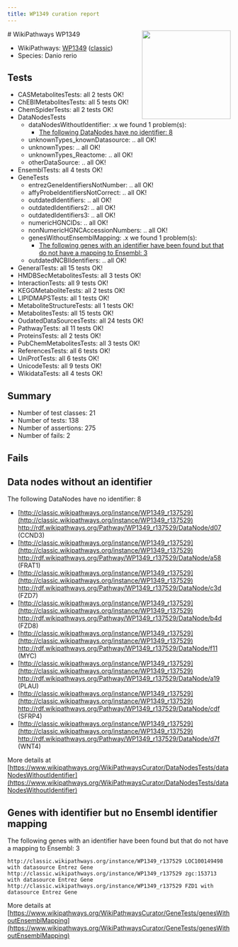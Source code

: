 ```yaml
---
title: WP1349 curation report
---
```


<img style="float: right; width: 200px" src="https://upload.wikimedia.org/wikipedia/commons/thumb/8/83/Wplogo_with_text_500.png/640px-Wplogo_with_text_500.png" />
# WikiPathways WP1349

* WikiPathways: [WP1349](https://wikipathways.org/pathways/WP1349) ([classic](https://classic.wikipathways.org/instance/WP1349))
* Species: Danio rerio
## Tests
* CASMetabolitesTests: all 2 tests OK!
* ChEBIMetabolitesTests: all 5 tests OK!
* ChemSpiderTests: all 2 tests OK!
* DataNodesTests
    * dataNodesWithoutIdentifier: .x we found 1 problem(s):
        * [The following DataNodes have no identifier: 8](#d2d32fa7)
    * unknownTypes_knownDatasource: .. all OK!
    * unknownTypes: .. all OK!
    * unknownTypes_Reactome: .. all OK!
    * otherDataSource: .. all OK!
* EnsemblTests: all 4 tests OK!
* GeneTests
    * entrezGeneIdentifiersNotNumber: .. all OK!
    * affyProbeIdentifiersNotCorrect: .. all OK!
    * outdatedIdentifiers: .. all OK!
    * outdatedIdentifiers2: .. all OK!
    * outdatedIdentifiers3: .. all OK!
    * numericHGNCIDs: .. all OK!
    * nonNumericHGNCAccessionNumbers: .. all OK!
    * genesWithoutEnsemblMapping: .x we found 1 problem(s):
        * [The following genes with an identifier have been found but that do not have a mapping to Ensembl: 3](#40286d85)
    * outdatedNCBIIdentifiers: .. all OK!
* GeneralTests: all 15 tests OK!
* HMDBSecMetabolitesTests: all 3 tests OK!
* InteractionTests: all 9 tests OK!
* KEGGMetaboliteTests: all 2 tests OK!
* LIPIDMAPSTests: all 1 tests OK!
* MetaboliteStructureTests: all 1 tests OK!
* MetabolitesTests: all 15 tests OK!
* OudatedDataSourcesTests: all 24 tests OK!
* PathwayTests: all 11 tests OK!
* ProteinsTests: all 2 tests OK!
* PubChemMetabolitesTests: all 3 tests OK!
* ReferencesTests: all 6 tests OK!
* UniProtTests: all 6 tests OK!
* UnicodeTests: all 9 tests OK!
* WikidataTests: all 4 tests OK!


## Summary

* Number of test classes: 21
* Number of tests: 138
* Number of assertions: 275
* Number of fails: 2

## Fails

<a name="d2d32fa7" />

## Data nodes without an identifier

The following DataNodes have no identifier: 8

* [http://classic.wikipathways.org/instance/WP1349_r137529](http://classic.wikipathways.org/instance/WP1349_r137529) http://rdf.wikipathways.org/Pathway/WP1349_r137529/DataNode/d07 (CCND3)
* [http://classic.wikipathways.org/instance/WP1349_r137529](http://classic.wikipathways.org/instance/WP1349_r137529) http://rdf.wikipathways.org/Pathway/WP1349_r137529/DataNode/a58 (FRAT1)
* [http://classic.wikipathways.org/instance/WP1349_r137529](http://classic.wikipathways.org/instance/WP1349_r137529) http://rdf.wikipathways.org/Pathway/WP1349_r137529/DataNode/c3d (FZD7)
* [http://classic.wikipathways.org/instance/WP1349_r137529](http://classic.wikipathways.org/instance/WP1349_r137529) http://rdf.wikipathways.org/Pathway/WP1349_r137529/DataNode/b4d (FZD8)
* [http://classic.wikipathways.org/instance/WP1349_r137529](http://classic.wikipathways.org/instance/WP1349_r137529) http://rdf.wikipathways.org/Pathway/WP1349_r137529/DataNode/f11 (MYC)
* [http://classic.wikipathways.org/instance/WP1349_r137529](http://classic.wikipathways.org/instance/WP1349_r137529) http://rdf.wikipathways.org/Pathway/WP1349_r137529/DataNode/a19 (PLAU)
* [http://classic.wikipathways.org/instance/WP1349_r137529](http://classic.wikipathways.org/instance/WP1349_r137529) http://rdf.wikipathways.org/Pathway/WP1349_r137529/DataNode/cdf (SFRP4)
* [http://classic.wikipathways.org/instance/WP1349_r137529](http://classic.wikipathways.org/instance/WP1349_r137529) http://rdf.wikipathways.org/Pathway/WP1349_r137529/DataNode/d7f (WNT4)


More details at [https://www.wikipathways.org/WikiPathwaysCurator/DataNodesTests/dataNodesWithoutIdentifier](https://www.wikipathways.org/WikiPathwaysCurator/DataNodesTests/dataNodesWithoutIdentifier)

<a name="40286d85" />

## Genes with identifier but no Ensembl identifier mapping

The following genes with an identifier have been found but that do not have a mapping to Ensembl: 3
```
http://classic.wikipathways.org/instance/WP1349_r137529 LOC100149498 with datasource Entrez Gene
http://classic.wikipathways.org/instance/WP1349_r137529 zgc:153713 with datasource Entrez Gene
http://classic.wikipathways.org/instance/WP1349_r137529 FZD1 with datasource Entrez Gene
```

More details at [https://www.wikipathways.org/WikiPathwaysCurator/GeneTests/genesWithoutEnsemblMapping](https://www.wikipathways.org/WikiPathwaysCurator/GeneTests/genesWithoutEnsemblMapping)

